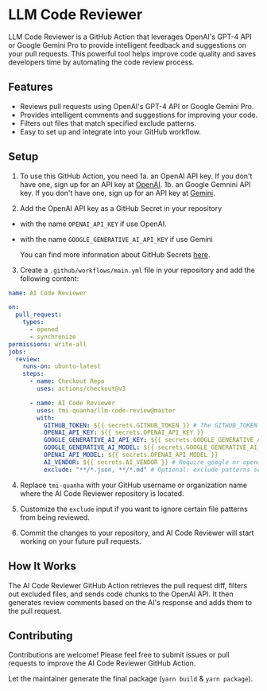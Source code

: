 # LLM Code Reviewer

LLM Code Reviewer is a GitHub Action that leverages OpenAI's GPT-4 API or Google Gemini Pro to provide intelligent feedback and suggestions on
your pull requests. This powerful tool helps improve code quality and saves developers time by automating the code
review process.

## Features

- Reviews pull requests using OpenAI's GPT-4 API or Google Gemini Pro.
- Provides intelligent comments and suggestions for improving your code.
- Filters out files that match specified exclude patterns.
- Easy to set up and integrate into your GitHub workflow.

## Setup

1. To use this GitHub Action, you need
1a. an OpenAI API key. If you don't have one, sign up for an API key at [OpenAI](https://beta.openai.com/signup).
1b. an Google Gemnini API key. If you don't have one, sign up for an API key at [Gemini](https://ai.google.dev/gemini-api/docs/api-key).

2. Add the OpenAI API key as a GitHub Secret in your repository
- with the name `OPENAI_API_KEY` if use OpenAI.
- with the name `GOOGLE_GENERATIVE_AI_API_KEY` if use Gemini

    You can find more information about GitHub Secrets [here](https://docs.github.com/en/actions/reference/encrypted-secrets).

3. Create a `.github/workflows/main.yml` file in your repository and add the following content:

```yaml
name: AI Code Reviewer

on:
  pull_request:
    types:
      - opened
      - synchronize
permissions: write-all
jobs:
  review:
    runs-on: ubuntu-latest
    steps:
      - name: Checkout Repo
        uses: actions/checkout@v3

      - name: AI Code Reviewer
        uses: tmi-quanha/llm-code-review@master
        with:
          GITHUB_TOKEN: ${{ secrets.GITHUB_TOKEN }} # The GITHUB_TOKEN is there by default so you just need to keep it like it is and not necessarily need to add it as secret as it will throw an error. [More Details](https://docs.github.com/en/actions/security-guides/automatic-token-authentication#about-the-github_token-secret)
          OPENAI_API_KEY: ${{ secrets.OPENAI_API_KEY }}
          GOOGLE_GENERATIVE_AI_API_KEY: ${{ secrets.GOOGLE_GENERATIVE_AI_API_KEY }}
          GOOGLE_GENERATIVE_AI_MODEL: ${{ secrets.GOOGLE_GENERATIVE_AI_MODEL }}
          OPENAI_API_MODEL: ${{ secrets.OPENAI_API_MODEL }}
          AI_VENDOR: ${{ secrets.AI_VENDOR }} # Require google or openai
          exclude: "**/*.json, **/*.md" # Optional: exclude patterns separated by commas
```

4. Replace `tmi-quanha` with your GitHub username or organization name where the AI Code Reviewer repository is
   located.

5. Customize the `exclude` input if you want to ignore certain file patterns from being reviewed.

6. Commit the changes to your repository, and AI Code Reviewer will start working on your future pull requests.

## How It Works

The AI Code Reviewer GitHub Action retrieves the pull request diff, filters out excluded files, and sends code chunks to
the OpenAI API. It then generates review comments based on the AI's response and adds them to the pull request.

## Contributing

Contributions are welcome! Please feel free to submit issues or pull requests to improve the AI Code Reviewer GitHub
Action.


Let the maintainer generate the final package (`yarn build` & `yarn package`).
